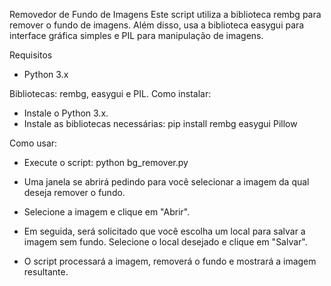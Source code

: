 Removedor de Fundo de Imagens
Este script utiliza a biblioteca rembg para remover o fundo de imagens. Além disso, usa a biblioteca easygui para interface gráfica simples e PIL para manipulação de imagens.

Requisitos

-   Python 3.x

Bibliotecas: rembg, easygui e PIL.
Como instalar:

-   Instale o Python 3.x.
-   Instale as bibliotecas necessárias:
    pip install rembg easygui Pillow

Como usar:

-   Execute o script:
  python bg_remover.py

-   Uma janela se abrirá pedindo para você selecionar a imagem da qual deseja remover o fundo.
-   Selecione a imagem e clique em "Abrir".
-   Em seguida, será solicitado que você escolha um local para salvar a imagem sem fundo. Selecione o local desejado e clique em "Salvar".
-   O script processará a imagem, removerá o fundo e mostrará a imagem resultante.

